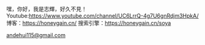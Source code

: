 嘿，你好，我是志輝，好久不見！
Youtube:https://www.youtube.com/channel/UC6LrrQ-4g7U6gnRdjm3HpkA/
博客：https://honeygain.cn/
搜索引擎：https://honeygain.cn/soya

andehui115@gmail.com
